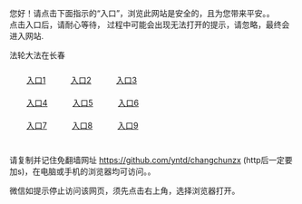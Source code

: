 您好！请点击下面指示的“入口”，浏览此网站是安全的，且为您带来平安。。 <br/>
点击入口后，请耐心等待， 过程中可能会出现无法打开的提示，请忽略，最终会进入网站. </br>

法轮大法在长春<br/>
<div style="padding:10px"><a style="margin:20px" target="_blank" href="https://di6lqrq3fx4df.cloudfront.net/2Qpsp?ugqspmqf" id="ccLink1" rel="nofollow">入口1</a> <a target="_blank" style="margin:20px" href="https://d1voedfbwcb2ef.cloudfront.net/2Qpsp?yupzv" id="ccLink2" rel="nofollow">入口2</a> <a style="margin:20px" target="_blank" href="https://do13z9irqoekt.cloudfront.net/2Qpsp?nusmzyxi" id="ccLink3" rel="nofollow">入口3</a></div>

<div style="padding:10px" ><a style="margin:20px" target="_blank" href="https://di6lqrq3fx4df.cloudfront.net/2Qpsp?ugqspmqf" id="ccLink4" rel="nofollow">入口4</a> <a style="margin:20px" href="https://d1voedfbwcb2ef.cloudfront.net/2Qpsp?yupzv" target="_blank" id="ccLink5" rel="nofollow">入口5</a> <a style="margin:20px" href="https://do13z9irqoekt.cloudfront.net/2Qpsp?nusmzyxi" target="_blank" id="ccLink6" rel="nofollow">入口6</a></div>

<div style="padding:10px"><a style="margin:20px" target="_blank" href="https://di6lqrq3fx4df.cloudfront.net/2Qpsp?ugqspmqf" id="ccLink7" rel="nofollow">入口7</a> <a style="margin:20px" href="https://d1voedfbwcb2ef.cloudfront.net/2Qpsp?yupzv" target="_blank" id="ccLink8" rel="nofollow">入口8</a> <a style="margin:20px" target="_blank" href="https://do13z9irqoekt.cloudfront.net/2Qpsp?nusmzyxi" id="ccLink9" rel="nofollow">入口9</a></div>

<br/>



请复制并记住免翻墙网址 https://github.com/yntd/changchunzx (http后一定要加s)，在电脑或手机的浏览器均可访问。。<br/>

微信如提示停止访问该网页，须先点击右上角，选择浏览器打开。
